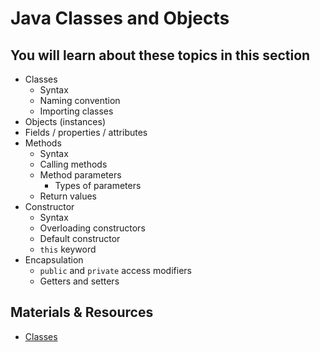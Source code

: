 # Java Classes and Objects

## You will learn about these topics in this section

- Classes
  - Syntax
  - Naming convention
  - Importing classes
- Objects (instances)
- Fields / properties / attributes
- Methods
  - Syntax
  - Calling methods
  - Method parameters
    - Types of parameters
  - Return values
- Constructor
  - Syntax
  - Overloading constructors
  - Default constructor
  - `this` keyword
- Encapsulation
  - `public` and `private` access modifiers
  - Getters and setters

<!--
- Method overloading
  - Syntax
  - Overloading methods
- `static` members
- summary
-->

## Materials & Resources

- [Classes](./classes/)